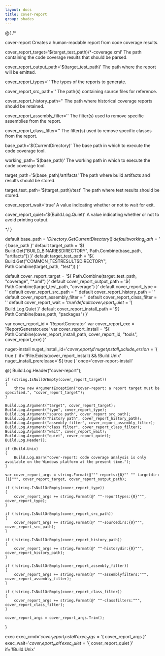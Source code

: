 ```yaml
---
layout: docs
title: cover-report
group: shades
---
```


@{ /*

cover-report
    Creates a human-readable report from code coverage results.

cover_report_target='$(target_test_path)/*-coverage.xml'
    The path containing the code coverage results that should be parsed.

cover_report_output_path='$(target_test_path)'
    The path where the report will be emitted.

cover_report_types=''
    The types of the reports to generate.

cover_report_src_path=''
    The path(s) containing source files for reference.

cover_report_history_path=''
    The path where historical coverage reports should be retained.

cover_report_assembly_filter=''
    The filter(s) used to remove specific assemblies from the report.

cover_report_class_filter=''
    The filter(s) used to remove specific classes from the report.

base_path='$(CurrentDirectory)'
    The base path in which to execute the code coverage tool.

working_path='$(base_path)'
    The working path in which to execute the code coverage tool.

target_path='$(base_path)/artifacts'
    The path where build artifacts and results should be stored.

target_test_path='$(target_path)/test'
    The path where test results should be stored.

cover_report_wait='true'
    A value indicating whether or not to wait for exit.

cover_report_quiet='$(Build.Log.Quiet)'
    A value indicating whether or not to avoid printing output.

*/ }

default base_path                     = '${ Directory.GetCurrentDirectory() }'
default working_path                  = '${ base_path }'
default target_path                   = '${ Build.Get("BUILD_BINARIESDIRECTORY", Path.Combine(base_path, "artifacts")) }'
default target_test_path              = '${ Build.Get("COMMON_TESTRESULTSDIRECTORY", Path.Combine(target_path, "test")) }'

default cover_report_target           = '${ Path.Combine(target_test_path, "coverage", "*.xml") }'
default cover_report_output_path      = '${ Path.Combine(target_test_path, "coverage") }'
default cover_report_type             = ''
default cover_report_src_path         = ''
default cover_report_history_path     = ''
default cover_report_assembly_filter  = ''
default cover_report_class_filter     = ''
default cover_report_wait             = '${ true }'
default cover_report_quiet            = '${ Build.Log.Quiet }'
default cover_report_install_path     = '${ Path.Combine(base_path, "packages") }'

var cover_report_id                   = 'ReportGenerator'
var cover_report_exe                  = 'ReportGenerator.exe'
var cover_report_install              = '${ Path.Combine(cover_report_install_path, cover_report_id, "tools", cover_report_exe) }'

nuget-install nuget_install_id='${ cover_report_id }' nuget_install_exclude_version='${ true }' if='!File.Exists(cover_report_install) && !Build.Unix' nuget_install_prerelease='${ true }' once='cover-report-install'

@{
    Build.Log.Header("cover-report");

    if (string.IsNullOrEmpty(cover_report_target))
    {
        throw new ArgumentException("cover-report: a report target must be specified.", "cover_report_target");
    }

    Build.Log.Argument("target", cover_report_target);
    Build.Log.Argument("type", cover_report_type);
    Build.Log.Argument("source path", cover_report_src_path);
    Build.Log.Argument("history path", cover_report_history_path);
    Build.Log.Argument("assembly filter", cover_report_assembly_filter);
    Build.Log.Argument("class filter", cover_report_class_filter);
    Build.Log.Argument("wait", cover_report_wait);
    Build.Log.Argument("quiet", cover_report_quiet);
    Build.Log.Header();

    if (Build.Unix)
    {
        Build.Log.Warn("cover-report: code coverage analysis is only available on the Windows platform at the present time.");
    }

    var cover_report_args = string.Format(@"""-reports:{0}"" ""-targetdir:{1}""", cover_report_target, cover_report_output_path);

    if (!string.IsNullOrEmpty(cover_report_type))
    {
        cover_report_args += string.Format(@" ""-reporttypes:{0}""", cover_report_type);
    }

    if (!string.IsNullOrEmpty(cover_report_src_path))
    {
        cover_report_args += string.Format(@" ""-sourcedirs:{0}""", cover_report_src_path);
    }

    if (!string.IsNullOrEmpty(cover_report_history_path))
    {
        cover_report_args += string.Format(@" ""-historydir:{0}""", cover_report_history_path);
    }

    if (!string.IsNullOrEmpty(cover_report_assembly_filter))
    {
        cover_report_args += string.Format(@" ""-assemblyfilters:""", cover_report_assembly_filter);
    }

    if (!string.IsNullOrEmpty(cover_report_class_filter))
    {
        cover_report_args += string.Format(@" ""-classfilters:""", cover_report_class_filter);
    }

    cover_report_args = cover_report_args.Trim();
}

exec exec_cmd='${ cover_report_install }' exec_args='${ cover_report_args }' exec_wait='${ cover_report_wait }' exec_quiet='${ cover_report_quiet }' if='!Build.Unix'